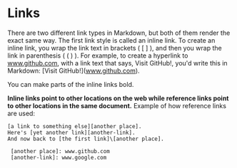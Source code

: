 <h1> Links </h1>

There are two different link types in Markdown, but both of them render the exact same way. The first link style is called an inline link. To create an inline link, you wrap the link text in brackets ( [ ] ), and then you wrap the link in parenthesis ( ( ) ). For example, to create a hyperlink to www.github.com, with a link text that says, Visit GitHub!, you'd write this in Markdown: \[Visit GitHub!](www.github.com).

You can make parts of the inline links bold.

**Inline links point to other locations on the web while reference links point to other locations in the same document.**
Example of how reference links are used:

    [a link to something else][another place].
    Here's [yet another link][another-link]. 
    And now back to [the first link]\[another place].
     
     [another place]: www.github.com
     [another-link]: www.google.com
     
